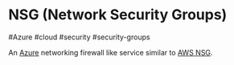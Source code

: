 # NSG (Network Security Groups)
#Azure #cloud #security #security-groups

An [Azure](Cloud%20Computing/Azure/Azure.md) networking firewall like service similar to [AWS NSG](AWS%20NSG). 